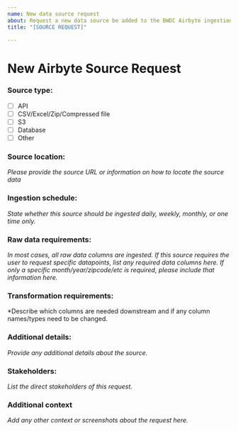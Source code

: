 ```yaml
---
name: New data source request
about: Request a new data source be added to the BWDC Airbyte ingestion pipeline
title: "[SOURCE REQUEST]"

---
```


# New Airbyte Source Request

### Source type:
- [ ] API
- [ ] CSV/Excel/Zip/Compressed file
- [ ] S3
- [ ] Database
- [ ] Other

### Source location:
*Please provide the source URL or information on how to locate the source data*

### Ingestion schedule:
*State whether this source should be ingested daily, weekly, monthly, or one time only.*

### Raw data requirements:
*In most cases, all raw data columns are ingested. If this source requires the user to request specific datapoints, list any required data columns here. If only a specific month/year/zipcode/etc is required, please include that information here.*

### Transformation requirements:
*Describe which columns are needed downstream and if any column names/types need to be changed.

### Additional details:
*Provide any additional details about the source.*

### Stakeholders:
*List the direct stakeholders of this request.*

### Additional context
*Add any other context or screenshots about the request here.*
